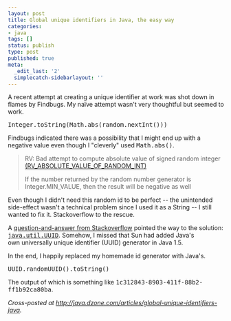 ```yaml
---
layout: post
title: Global unique identifiers in Java, the easy way
categories:
- java
tags: []
status: publish
type: post
published: true
meta:
  _edit_last: '2'
  simplecatch-sidebarlayout: ''
---
```

A recent attempt at creating a unique identifier at work was shot down in flames by Findbugs. My naïve attempt wasn't very thoughtful but seemed to work.
<pre lang="java">Integer.toString(Math.abs(random.nextInt()))</pre>
Findbugs indicated there was a possibility that I might end up with a negative value even though I "cleverly" used <tt>Math.abs()</tt>.
<blockquote>RV: Bad attempt to compute absolute value of signed random integer <a href="http://findbugs.sourceforge.net/bugDescriptions.html#RV_ABSOLUTE_VALUE_OF_RANDOM_INT">(RV_ABSOLUTE_VALUE_OF_RANDOM_INT)</a>

If the number returned by the random number generator is Integer.MIN_VALUE, then the result will be negative as well</blockquote>
Even though I didn't need this random id to be perfect -- the unintended side-effect wasn't a technical problem since I used it as a String -- I still wanted to fix it. Stackoverflow to the rescue.

A <a href="http://stackoverflow.com/questions/7567350/findbugs-rv-absolute-value-of-random-int-warning">question-and-answer from Stackoverflow</a> pointed the way to the solution: <tt><a href="http://download.oracle.com/javase/6/docs/api/java/util/UUID.html">java.util.UUID</a></tt>. Somehow, I missed that Sun had added Java's own universally unique identifier (UUID) generator in Java 1.5.

In the end, I happily replaced my homemade id generator with Java's.
<pre lang="java">UUID.randomUUID().toString()</pre>
The output of which is something like <tt>1c312843-8903-411f-88b2-ff1b92ca80ba</tt>.

<em>Cross-posted at <a href="http://java.dzone.com/articles/global-unique-identifiers-java">http://java.dzone.com/articles/global-unique-identifiers-java</a>.</em>
